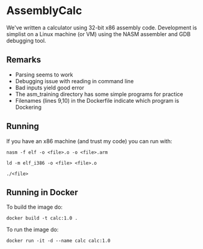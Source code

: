 # AssemblyCalc
We've written a calculator using 32-bit x86 assembly code. Development is simplist on a Linux
machine (or VM) using the NASM assembler and GDB debugging tool.

## Remarks
- Parsing seems to work
- Debugging issue with reading in command line
- Bad inputs yield good error
- The asm_training directory has some simple programs for practice
- Filenames (lines 9,10) in the Dockerfile indicate which program is Dockering
  
## Running
If you have an x86 machine (and trust my code) you can run with:
```
nasm -f elf -o <file>.o -o <file>.arm 
```
```
ld -m elf_i386 -o <file> <file>.o
```
```
./<file>
```

## Running in Docker
To build the image do:

```
docker build -t calc:1.0 .
```

To run the image do:

```
docker run -it -d --name calc calc:1.0
```
